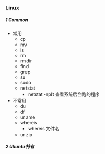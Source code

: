 ### Linux

##### 1 Common

- 常用
  - cp
  - mv
  - ls
  - rm
  - rmdir
  - find
  - grep
  - su
  - sudo
  - netstat 
    - netstat -nplt 查看系统后台跑的程序
- 不常用
  - du
  - df
  - uname
  - whereis
    - whereis 文件名
  - unzip

##### 2 Ubuntu特有